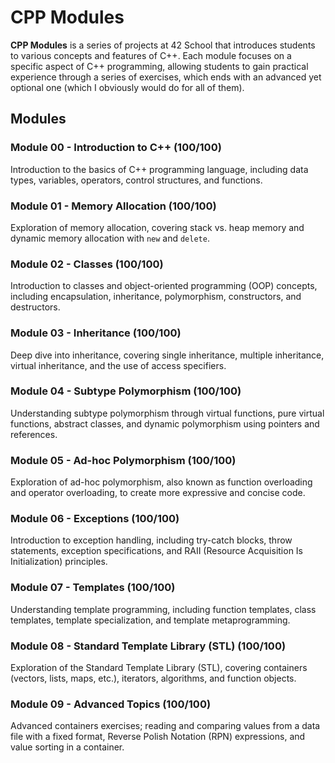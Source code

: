 # CPP Modules

**CPP Modules** is a series of projects at 42 School that introduces students to various concepts and features of C++. Each module focuses on a specific aspect of C++ programming, allowing students to gain practical experience through a series of exercises, which ends with an advanced yet optional one (which I obviously would do for all of them).

## Modules

### Module 00 - Introduction to C++ (100/100)
Introduction to the basics of C++ programming language, including data types, variables, operators, control structures, and functions.

### Module 01 - Memory Allocation (100/100)
Exploration of memory allocation, covering stack vs. heap memory and dynamic memory allocation with `new` and `delete`.

### Module 02 - Classes (100/100)
Introduction to classes and object-oriented programming (OOP) concepts, including encapsulation, inheritance, polymorphism, constructors, and destructors.

### Module 03 - Inheritance (100/100)
Deep dive into inheritance, covering single inheritance, multiple inheritance, virtual inheritance, and the use of access specifiers.

### Module 04 - Subtype Polymorphism (100/100)
Understanding subtype polymorphism through virtual functions, pure virtual functions, abstract classes, and dynamic polymorphism using pointers and references.

### Module 05 - Ad-hoc Polymorphism (100/100)
Exploration of ad-hoc polymorphism, also known as function overloading and operator overloading, to create more expressive and concise code.

### Module 06 - Exceptions (100/100)
Introduction to exception handling, including try-catch blocks, throw statements, exception specifications, and RAII (Resource Acquisition Is Initialization) principles.

### Module 07 - Templates (100/100)
Understanding template programming, including function templates, class templates, template specialization, and template metaprogramming.

### Module 08 - Standard Template Library (STL) (100/100)
Exploration of the Standard Template Library (STL), covering containers (vectors, lists, maps, etc.), iterators, algorithms, and function objects.

### Module 09 - Advanced Topics (100/100)
Advanced containers exercises; reading and comparing values from a data file with a fixed format, Reverse Polish Notation (RPN) expressions, and value sorting in a container.
